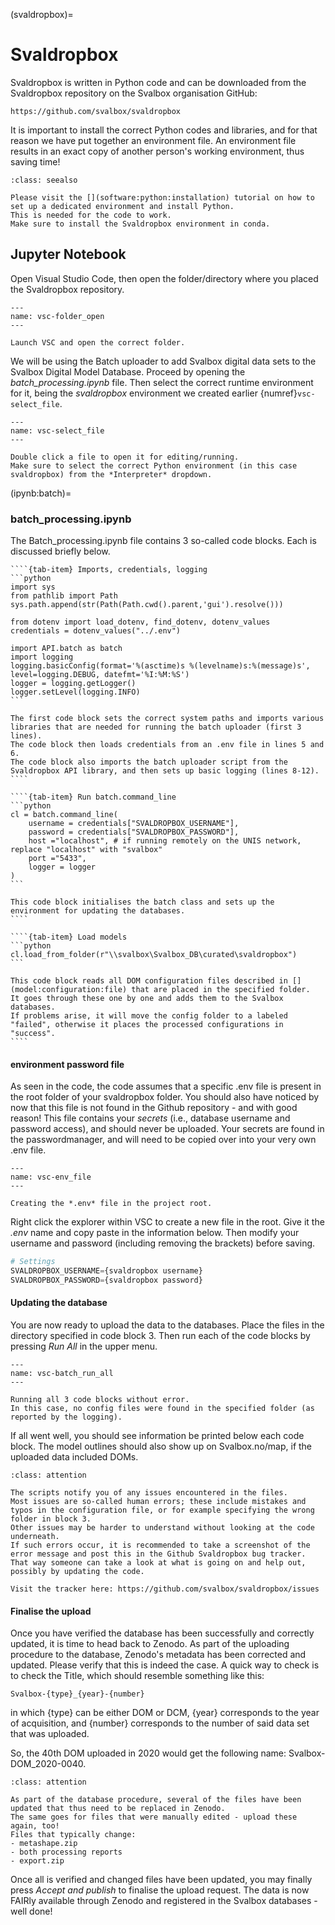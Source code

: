 (svaldropbox)=
# Svaldropbox

Svaldropbox is written in Python code and can be downloaded from the Svaldropbox repository on the Svalbox organisation GitHub:

```
https://github.com/svalbox/svaldropbox
```

It is important to install the correct Python codes and libraries, and for that reason we have put together an environment file.
An environment file results in an exact copy of another person's working environment, thus saving time!


````{admonition} Requires Python installation
:class: seealso

Please visit the [](software:python:installation) tutorial on how to set up a dedicated environment and install Python.
This is needed for the code to work. 
Make sure to install the Svaldropbox environment in conda.
````

## Jupyter Notebook

Open Visual Studio Code, then open the folder/directory where you placed the Svaldropbox repository.

```{figure} ./figs/vsc-folder_open.gif
---
name: vsc-folder_open
---

Launch VSC and open the correct folder.

```

We will be using the Batch uploader to add Svalbox digital data sets to the Svalbox Digital Model Database.
Proceed by opening the *batch_processing.ipynb* file.
Then select the correct runtime environment for it, being the *svaldropbox* environment we created earlier {numref}`vsc-select_file`. 

```{figure} ./figs/vsc-select_file.gif
---
name: vsc-select_file
---

Double click a file to open it for editing/running.
Make sure to select the correct Python environment (in this case svaldropbox) from the *Interpreter* dropdown.
```
(ipynb:batch)=
### batch_processing.ipynb

The Batch_processing.ipynb file contains 3 so-called code blocks.
Each is discussed briefly below.


`````{tab-set}
````{tab-item} Imports, credentials, logging
```python
import sys
from pathlib import Path
sys.path.append(str(Path(Path.cwd().parent,'gui').resolve()))

from dotenv import load_dotenv, find_dotenv, dotenv_values
credentials = dotenv_values("../.env")

import API.batch as batch
import logging
logging.basicConfig(format='%(asctime)s %(levelname)s:%(message)s', level=logging.DEBUG, datefmt='%I:%M:%S')
logger = logging.getLogger()
logger.setLevel(logging.INFO)
```

The first code block sets the correct system paths and imports various libraries that are needed for running the batch uploader (first 3 lines).
The code block then loads credentials from an .env file in lines 5 and 6.
The code block also imports the batch uploader script from the Svaldropbox API library, and then sets up basic logging (lines 8-12).
````

````{tab-item} Run batch.command_line
```python
cl = batch.command_line(
    username = credentials["SVALDROPBOX_USERNAME"],
    password = credentials["SVALDROPBOX_PASSWORD"],
    host ="localhost", # if running remotely on the UNIS network, replace "localhost" with "svalbox"
    port ="5433",
    logger = logger
)
```

This code block initialises the batch class and sets up the environment for updating the databases.
````

````{tab-item} Load models
```python
cl.load_from_folder(r"\\svalbox\Svalbox_DB\curated\svaldropbox")
```

This code block reads all DOM configuration files described in [](model:configuration:file) that are placed in the specified folder.
It goes through these one by one and adds them to the Svalbox databases.
If problems arise, it will move the config folder to a labeled "failed", otherwise it places the processed configurations in "success".
````
`````

#### environment password file

As seen in the code, the code assumes that a specific .env file is present in the root folder of your svaldropbox folder.
You should also have noticed by now that this file is not found in the Github repository - and with good reason!
This file contains your *secrets* (i.e., database username and password access), and should never be uploaded.
Your secrets are found in the passwordmanager, and will need to be copied over into your very own .env file.

```{figure} ./figs/vsc-env_file.gif
---
name: vsc-env_file
---

Creating the *.env* file in the project root.
```

Right click the explorer within VSC to create a new file in the root.
Give it the *.env* name and copy paste in the information below.
Then modify your username and password (including removing the brackets) before saving.

````python
# Settings
SVALDROPBOX_USERNAME={svaldropbox username}
SVALDROPBOX_PASSWORD={svaldropbox password}
````

#### Updating the database

You are now ready to upload the data to the databases.
Place the [](model:configuration:file) files in the directory specified in [](ipynb:batch) code block 3.
Then run each of the code blocks by pressing *Run All* in the upper menu.

```{figure} ./figs/vsc-batch_run_all.gif
---
name: vsc-batch_run_all
---

Running all 3 code blocks without error.
In this case, no config files were found in the specified folder (as reported by the logging).
```

If all went well, you should see information be printed below each code block.
The model outlines should also show up on Svalbox.no/map, if the uploaded data included DOMs.

````{admonition} Experiencing issues?
:class: attention

The scripts notify you of any issues encountered in the files.
Most issues are so-called human errors; these include mistakes and typos in the configuration file, or for example specifying the wrong folder in block 3.
Other issues may be harder to understand without looking at the code underneath.
If such errors occur, it is recommended to take a screenshot of the error message and post this in the Github Svaldropbox bug tracker.
That way someone can take a look at what is going on and help out, possibly by updating the code.

Visit the tracker here: https://github.com/svalbox/svaldropbox/issues
````

#### Finalise the upload

Once you have verified the database has been successfully and correctly updated, it is time to head back to Zenodo.
As part of the uploading procedure to the database, Zenodo's metadata has been corrected and updated.
Please verify that this is indeed the case.
A quick way to check is to check the Title, which should resemble something like this:

```
Svalbox-{type}_{year}-{number}
```
in which {type} can be either DOM or DCM, {year} corresponds to the year of acquisition, and {number} corresponds to the number of said data set that was uploaded.

So, the 40th DOM uploaded in 2020 would get the following name: Svalbox-DOM_2020-0040.

````{admonition} Reupload changed data sets!
:class: attention

As part of the database procedure, several of the files have been updated that thus need to be replaced in Zenodo.
The same goes for files that were manually edited - upload these again, too!
Files that typically change:
- metashape.zip
- both processing reports
- export.zip

````

Once all is verified and changed files have been updated, you may finally press *Accept and publish* to finalise the upload request.
The data is now FAIRly available through Zenodo and registered in the Svalbox databases - well done!

